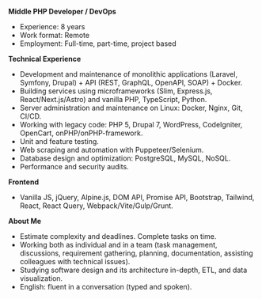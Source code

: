 **Middle PHP Developer / DevOps**
- Experience: 8 years
- Work format: Remote
- Employment: Full-time, part-time, project based

**Technical Experience**
- Development and maintenance of monolithic applications (Laravel, Symfony, Drupal) + API (REST, GraphQL, OpenAPI, SOAP) + Docker.
- Building services using microframeworks (Slim, Express.js, React/Next.js/Astro) and vanilla PHP, TypeScript, Python.
- Server administration and maintenance on Linux: Docker, Nginx, Git, CI/CD.
- Working with legacy code: PHP 5, Drupal 7, WordPress, CodeIgniter, OpenCart, onPHP/onPHP-framework.
- Unit and feature testing.
- Web scraping and automation with Puppeteer/Selenium.
- Database design and optimization: PostgreSQL, MySQL, NoSQL.
- Performance and security audits.

**Frontend**
- Vanilla JS, jQuery, Alpine.js, DOM API, Promise API, Bootstrap, Tailwind, React, React Query, Webpack/Vite/Gulp/Grunt.

**About Me**
- Estimate complexity and deadlines. Complete tasks on time.
- Working both as individual and in a team (task management, discussions, requirement gathering, planning, documentation, assisting colleagues with technical issues).
- Studying software design and its architecture in-depth, ETL, and data visualization.
- English: fluent in a conversation (typed and spoken).
